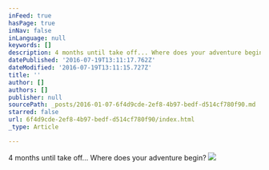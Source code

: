 ```yaml
---
inFeed: true
hasPage: true
inNav: false
inLanguage: null
keywords: []
description: 4 months until take off... Where does your adventure begin?
datePublished: '2016-07-19T13:11:17.762Z'
dateModified: '2016-07-19T13:11:15.727Z'
title: ''
author: []
authors: []
publisher: null
sourcePath: _posts/2016-01-07-6f4d9cde-2ef8-4b97-bedf-d514cf780f90.md
starred: false
url: 6f4d9cde-2ef8-4b97-bedf-d514cf780f90/index.html
_type: Article

---
```

4 months until take off... Where does your adventure begin?
![](https://the-grid-user-content.s3-us-west-2.amazonaws.com/a917cb83-8e37-44e5-af4c-9c3a3d5dcf3d.gif)